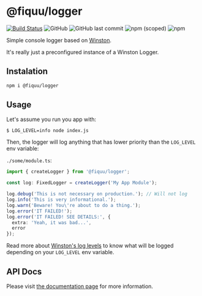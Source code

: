 # @fiquu/logger

[![Build Status](https://travis-ci.org/fiquu/logger.svg?branch=master)](https://travis-ci.org/fiquu/logger)
![GitHub](https://img.shields.io/github/license/fiquu/logger)
![GitHub last commit](https://img.shields.io/github/last-commit/fiquu/logger)
![npm (scoped)](https://img.shields.io/npm/v/@fiquu/logger)
![npm](https://img.shields.io/npm/dw/@fiquu/logger)

Simple console logger based on [Winston](https://github.com/winstonjs/winston).

It's really just a preconfigured instance of a Winston Logger.

## Instalation

```sh
npm i @fiquu/logger
```

## Usage

Let's assume you run you app with:

`$ LOG_LEVEL=info node index.js`

Then, the logger will log anything that has lower priority than the `LOG_LEVEL` env variable:

`./some/module.ts`:

```ts
import { createLogger } from '@fiquu/logger';

const log: FixedLogger = createLogger('My App Module');

log.debug('This is not necessary on production.'); // Will not log
log.info('This is very informational.');
log.warn('Beware! You\'re about to do a thing.');
log.error('IT FAILED!');
log.error('IT FAILED! SEE DETAILS:', {
  extra: 'Yeah, it was bad...',
  error
});
```

Read more about [Winston's log levels](https://github.com/winstonjs/winston#using-logging-levels) to know what will be logged depending on your `LOG_LEVEL` env variable.

## API Docs

Please visit [the documentation page](https://fiquu.github.io/logger/) for more information.
